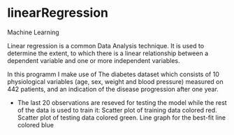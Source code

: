 # linearRegression
Machine Learning

Linear regression is a common Data Analysis technique. It is used to determine the extent,
to which there is a linear relationship between a dependent variable and one or more independent variables. 

In this programm I make use of The diabetes dataset which consists of 10 physiological variables 
(age, sex, weight and blood pressure) measured on 442 patients, and an indication of the disease progression after one year. 

- The last 20 observations are reseved for testing the model while the rest of the data is used to train it:
  Scatter plot of training data colored red.
  Scatter plot of testing data colored green.
  Line graph for the best-fit line colored blue
